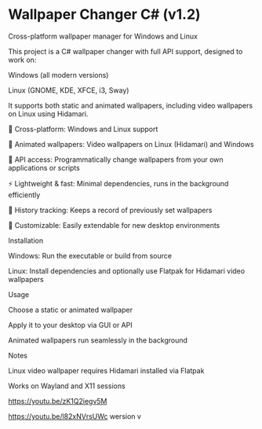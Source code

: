 # Wallpaper Changer C# (v1.2)

Cross-platform wallpaper manager for Windows and Linux

This project is a C# wallpaper changer with full API support, designed to work on:

Windows (all modern versions)

Linux (GNOME, KDE, XFCE, i3, Sway)

It supports both static and animated wallpapers, including video wallpapers on Linux using Hidamari.

🌄 Cross-platform: Windows and Linux support

🎥 Animated wallpapers: Video wallpapers on Linux (Hidamari) and Windows

🔗 API access: Programmatically change wallpapers from your own applications or scripts

⚡ Lightweight & fast: Minimal dependencies, runs in the background efficiently

📝 History tracking: Keeps a record of previously set wallpapers

🔧 Customizable: Easily extendable for new desktop environments

Installation

Windows: Run the executable or build from source

Linux: Install dependencies and optionally use Flatpak for Hidamari video wallpapers

Usage

Choose a static or animated wallpaper

Apply it to your desktop via GUI or API

Animated wallpapers run seamlessly in the background

Notes

Linux video wallpaper requires Hidamari installed via Flatpak

Works on Wayland and X11 sessions


https://youtu.be/zK1Q2iegv5M


https://youtu.be/l82xNVrsUWc  wersion v
